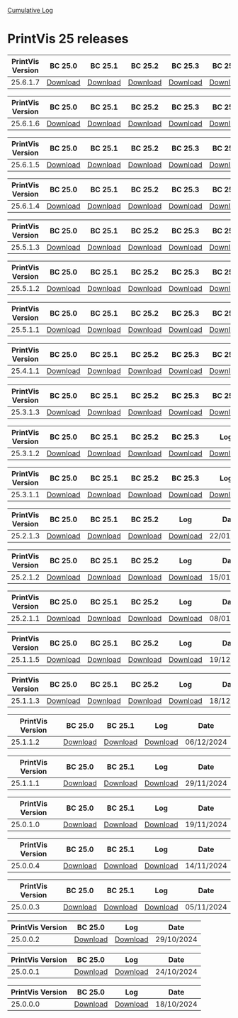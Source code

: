 [Cumulative Log](https://printvis.blob.core.windows.net/releases/pv365bc-25/PrintVis%2025%20release%20log.csv)
# PrintVis 25 releases
|PrintVis Version|BC 25.0 | BC 25.1 | BC 25.2 | BC 25.3 | BC 25.4 | BC 25.5 | BC 25.6 |Log|Date|
|---|---| ---| ---| ---| ---| ---| ---|---|---|
|25.6.1.7|[Download](https://printvis.blob.core.windows.net/releases/pv365bc-25/25.6/1.7/25.0%20RuntimePackages.zip)| [Download](https://printvis.blob.core.windows.net/releases/pv365bc-25/25.6/1.7/25.1%20RuntimePackages.zip)| [Download](https://printvis.blob.core.windows.net/releases/pv365bc-25/25.6/1.7/25.2%20RuntimePackages.zip)| [Download](https://printvis.blob.core.windows.net/releases/pv365bc-25/25.6/1.7/25.3%20RuntimePackages.zip)| [Download](https://printvis.blob.core.windows.net/releases/pv365bc-25/25.6/1.7/25.4%20RuntimePackages.zip)| [Download](https://printvis.blob.core.windows.net/releases/pv365bc-25/25.6/1.7/25.5%20RuntimePackages.zip)| [Download](https://printvis.blob.core.windows.net/releases/pv365bc-25/25.6/1.7/25.6%20RuntimePackages.zip)|[Download](https://printvis.blob.core.windows.net/releases/pv365bc-25/25.6/1.7/25.6.1.7%20release%20log.csv)|23/04/2025|

|PrintVis Version|BC 25.0 | BC 25.1 | BC 25.2 | BC 25.3 | BC 25.4 | BC 25.5 | BC 25.6 |Log|Date|
|---|---| ---| ---| ---| ---| ---| ---|---|---|
|25.6.1.6|[Download](https://printvis.blob.core.windows.net/releases/pv365bc-25/25.6/1.6/25.0%20RuntimePackages.zip)| [Download](https://printvis.blob.core.windows.net/releases/pv365bc-25/25.6/1.6/25.1%20RuntimePackages.zip)| [Download](https://printvis.blob.core.windows.net/releases/pv365bc-25/25.6/1.6/25.2%20RuntimePackages.zip)| [Download](https://printvis.blob.core.windows.net/releases/pv365bc-25/25.6/1.6/25.3%20RuntimePackages.zip)| [Download](https://printvis.blob.core.windows.net/releases/pv365bc-25/25.6/1.6/25.4%20RuntimePackages.zip)| [Download](https://printvis.blob.core.windows.net/releases/pv365bc-25/25.6/1.6/25.5%20RuntimePackages.zip)| [Download](https://printvis.blob.core.windows.net/releases/pv365bc-25/25.6/1.6/25.6%20RuntimePackages.zip)|[Download](https://printvis.blob.core.windows.net/releases/pv365bc-25/25.6/1.6/25.6.1.6%20release%20log.csv)|23/04/2025|

|PrintVis Version|BC 25.0 | BC 25.1 | BC 25.2 | BC 25.3 | BC 25.4 | BC 25.5 | BC 25.6 |Log|Date|
|---|---| ---| ---| ---| ---| ---| ---|---|---|
|25.6.1.5|[Download](https://printvis.blob.core.windows.net/releases/pv365bc-25/25.6/1.5/25.0%20RuntimePackages.zip)| [Download](https://printvis.blob.core.windows.net/releases/pv365bc-25/25.6/1.5/25.1%20RuntimePackages.zip)| [Download](https://printvis.blob.core.windows.net/releases/pv365bc-25/25.6/1.5/25.2%20RuntimePackages.zip)| [Download](https://printvis.blob.core.windows.net/releases/pv365bc-25/25.6/1.5/25.3%20RuntimePackages.zip)| [Download](https://printvis.blob.core.windows.net/releases/pv365bc-25/25.6/1.5/25.4%20RuntimePackages.zip)| [Download](https://printvis.blob.core.windows.net/releases/pv365bc-25/25.6/1.5/25.5%20RuntimePackages.zip)| [Download](https://printvis.blob.core.windows.net/releases/pv365bc-25/25.6/1.5/25.6%20RuntimePackages.zip)|[Download](https://printvis.blob.core.windows.net/releases/pv365bc-25/25.6/1.5/25.6.1.5%20release%20log.csv)|16/04/2025|

|PrintVis Version|BC 25.0 | BC 25.1 | BC 25.2 | BC 25.3 | BC 25.4 | BC 25.5 | BC 25.6 |Log|Date|
|---|---| ---| ---| ---| ---| ---| ---|---|---|
|25.6.1.4|[Download](https://printvis.blob.core.windows.net/releases/pv365bc-25/25.6/1.4/25.0%20RuntimePackages.zip)| [Download](https://printvis.blob.core.windows.net/releases/pv365bc-25/25.6/1.4/25.1%20RuntimePackages.zip)| [Download](https://printvis.blob.core.windows.net/releases/pv365bc-25/25.6/1.4/25.2%20RuntimePackages.zip)| [Download](https://printvis.blob.core.windows.net/releases/pv365bc-25/25.6/1.4/25.3%20RuntimePackages.zip)| [Download](https://printvis.blob.core.windows.net/releases/pv365bc-25/25.6/1.4/25.4%20RuntimePackages.zip)| [Download](https://printvis.blob.core.windows.net/releases/pv365bc-25/25.6/1.4/25.5%20RuntimePackages.zip)| [Download](https://printvis.blob.core.windows.net/releases/pv365bc-25/25.6/1.4/25.6%20RuntimePackages.zip)|[Download](https://printvis.blob.core.windows.net/releases/pv365bc-25/25.6/1.4/25.6.1.4%20release%20log.csv)|09/04/2025|

|PrintVis Version|BC 25.0 | BC 25.1 | BC 25.2 | BC 25.3 | BC 25.4 | BC 25.5 |Log|Date|
|---|---| ---| ---| ---| ---| ---|---|---|
|25.5.1.3|[Download](https://printvis.blob.core.windows.net/releases/pv365bc-25/25.5/1.3/25.0%20RuntimePackages.zip)| [Download](https://printvis.blob.core.windows.net/releases/pv365bc-25/25.5/1.3/25.1%20RuntimePackages.zip)| [Download](https://printvis.blob.core.windows.net/releases/pv365bc-25/25.5/1.3/25.2%20RuntimePackages.zip)| [Download](https://printvis.blob.core.windows.net/releases/pv365bc-25/25.5/1.3/25.3%20RuntimePackages.zip)| [Download](https://printvis.blob.core.windows.net/releases/pv365bc-25/25.5/1.3/25.4%20RuntimePackages.zip)| [Download](https://printvis.blob.core.windows.net/releases/pv365bc-25/25.5/1.3/25.5%20RuntimePackages.zip)|[Download](https://printvis.blob.core.windows.net/releases/pv365bc-25/25.5/1.3/25.5.1.3%20release%20log.csv)|26/03/2025|

|PrintVis Version|BC 25.0 | BC 25.1 | BC 25.2 | BC 25.3 | BC 25.4 | BC 25.5 |Log|Date|
|---|---| ---| ---| ---| ---| ---|---|---|
|25.5.1.2|[Download](https://printvis.blob.core.windows.net/releases/pv365bc-25/25.5/1.2/25.0%20RuntimePackages.zip)| [Download](https://printvis.blob.core.windows.net/releases/pv365bc-25/25.5/1.2/25.1%20RuntimePackages.zip)| [Download](https://printvis.blob.core.windows.net/releases/pv365bc-25/25.5/1.2/25.2%20RuntimePackages.zip)| [Download](https://printvis.blob.core.windows.net/releases/pv365bc-25/25.5/1.2/25.3%20RuntimePackages.zip)| [Download](https://printvis.blob.core.windows.net/releases/pv365bc-25/25.5/1.2/25.4%20RuntimePackages.zip)| [Download](https://printvis.blob.core.windows.net/releases/pv365bc-25/25.5/1.2/25.5%20RuntimePackages.zip)|[Download](https://printvis.blob.core.windows.net/releases/pv365bc-25/25.5/1.2/25.5.1.2%20release%20log.csv)|20/03/2025|

|PrintVis Version|BC 25.0 | BC 25.1 | BC 25.2 | BC 25.3 | BC 25.4 | BC 25.5 |Log|Date|
|---|---| ---| ---| ---| ---| ---|---|---|
|25.5.1.1|[Download](https://printvis.blob.core.windows.net/releases/pv365bc-25/25.5/1.1/25.0%20RuntimePackages.zip)| [Download](https://printvis.blob.core.windows.net/releases/pv365bc-25/25.5/1.1/25.1%20RuntimePackages.zip)| [Download](https://printvis.blob.core.windows.net/releases/pv365bc-25/25.5/1.1/25.2%20RuntimePackages.zip)| [Download](https://printvis.blob.core.windows.net/releases/pv365bc-25/25.5/1.1/25.3%20RuntimePackages.zip)| [Download](https://printvis.blob.core.windows.net/releases/pv365bc-25/25.5/1.1/25.4%20RuntimePackages.zip)| [Download](https://printvis.blob.core.windows.net/releases/pv365bc-25/25.5/1.1/25.5%20RuntimePackages.zip)|[Download](https://printvis.blob.core.windows.net/releases/pv365bc-25/25.5/1.1/25.5.1.1%20release%20log.csv)|12/03/2025|

|PrintVis Version|BC 25.0 | BC 25.1 | BC 25.2 | BC 25.3 | BC 25.4 |Log|Date|
|---|---| ---| ---| ---| ---|---|---|
|25.4.1.1|[Download](https://printvis.blob.core.windows.net/releases/pv365bc-25/25.4/1.1/25.0%20RuntimePackages.zip)| [Download](https://printvis.blob.core.windows.net/releases/pv365bc-25/25.4/1.1/25.1%20RuntimePackages.zip)| [Download](https://printvis.blob.core.windows.net/releases/pv365bc-25/25.4/1.1/25.2%20RuntimePackages.zip)| [Download](https://printvis.blob.core.windows.net/releases/pv365bc-25/25.4/1.1/25.3%20RuntimePackages.zip)| [Download](https://printvis.blob.core.windows.net/releases/pv365bc-25/25.4/1.1/25.4%20RuntimePackages.zip)|[Download](https://printvis.blob.core.windows.net/releases/pv365bc-25/25.4/1.1/25.4.1.1%20release%20log.csv)|04/03/2025|

|PrintVis Version|BC 25.0 | BC 25.1 | BC 25.2 | BC 25.3 | BC 25.4 |Log|Date|
|---|---| ---| ---| ---| ---|---|---|
|25.3.1.3|[Download](https://printvis.blob.core.windows.net/releases/pv365bc-25/25.3/1.3/25.0%20RuntimePackages.zip)| [Download](https://printvis.blob.core.windows.net/releases/pv365bc-25/25.3/1.3/25.1%20RuntimePackages.zip)| [Download](https://printvis.blob.core.windows.net/releases/pv365bc-25/25.3/1.3/25.2%20RuntimePackages.zip)| [Download](https://printvis.blob.core.windows.net/releases/pv365bc-25/25.3/1.3/25.3%20RuntimePackages.zip)| [Download](https://printvis.blob.core.windows.net/releases/pv365bc-25/25.3/1.3/25.4%20RuntimePackages.zip)|[Download](https://printvis.blob.core.windows.net/releases/pv365bc-25/25.3/1.3/25.3.1.3%20release%20log.csv)|13/02/2025|

|PrintVis Version|BC 25.0 | BC 25.1 | BC 25.2 | BC 25.3 |Log|Date|
|---|---| ---| ---| ---|---|---|
|25.3.1.2|[Download](https://printvis.blob.core.windows.net/releases/pv365bc-25/25.3/1.2/25.0%20RuntimePackages.zip)| [Download](https://printvis.blob.core.windows.net/releases/pv365bc-25/25.3/1.2/25.1%20RuntimePackages.zip)| [Download](https://printvis.blob.core.windows.net/releases/pv365bc-25/25.3/1.2/25.2%20RuntimePackages.zip)| [Download](https://printvis.blob.core.windows.net/releases/pv365bc-25/25.3/1.2/25.3%20RuntimePackages.zip)|[Download](https://printvis.blob.core.windows.net/releases/pv365bc-25/25.3/1.2/25.3.1.2%20release%20log.csv)|06/02/2025|

|PrintVis Version|BC 25.0 | BC 25.1 | BC 25.2 | BC 25.3 |Log|Date|
|---|---| ---| ---| ---|---|---|
|25.3.1.1|[Download](https://printvis.blob.core.windows.net/releases/pv365bc-25/25.3/1.1/25.0%20RuntimePackages.zip)| [Download](https://printvis.blob.core.windows.net/releases/pv365bc-25/25.3/1.1/25.1%20RuntimePackages.zip)| [Download](https://printvis.blob.core.windows.net/releases/pv365bc-25/25.3/1.1/25.2%20RuntimePackages.zip)| [Download](https://printvis.blob.core.windows.net/releases/pv365bc-25/25.3/1.1/25.3%20RuntimePackages.zip)|[Download](https://printvis.blob.core.windows.net/releases/pv365bc-25/25.3/1.1/25.3.1.1%20release%20log.csv)|30/01/2025|

|PrintVis Version|BC 25.0 | BC 25.1 | BC 25.2 |Log|Date|
|---|---| ---| ---|---|---|
|25.2.1.3|[Download](https://printvis.blob.core.windows.net/releases/pv365bc-25/25.2/1.3/25.0%20RuntimePackages.zip)| [Download](https://printvis.blob.core.windows.net/releases/pv365bc-25/25.2/1.3/25.1%20RuntimePackages.zip)| [Download](https://printvis.blob.core.windows.net/releases/pv365bc-25/25.2/1.3/25.2%20RuntimePackages.zip)|[Download](https://printvis.blob.core.windows.net/releases/pv365bc-25/25.2/1.3/25.2.1.3%20release%20log.csv)|22/01/2025|

|PrintVis Version|BC 25.0 | BC 25.1 | BC 25.2 |Log|Date|
|---|---| ---| ---|---|---|
|25.2.1.2|[Download](https://printvis.blob.core.windows.net/releases/pv365bc-25/25.2/1.2/25.0%20RuntimePackages.zip)| [Download](https://printvis.blob.core.windows.net/releases/pv365bc-25/25.2/1.2/25.1%20RuntimePackages.zip)| [Download](https://printvis.blob.core.windows.net/releases/pv365bc-25/25.2/1.2/25.2%20RuntimePackages.zip)|[Download](https://printvis.blob.core.windows.net/releases/pv365bc-25/25.2/1.2/25.2.1.2%20release%20log.csv)|15/01/2025|

|PrintVis Version|BC 25.0 | BC 25.1 | BC 25.2 |Log|Date|
|---|---| ---| ---|---|---|
|25.2.1.1|[Download](https://printvis.blob.core.windows.net/releases/pv365bc-25/25.2/1.1/25.0%20RuntimePackages.zip)| [Download](https://printvis.blob.core.windows.net/releases/pv365bc-25/25.2/1.1/25.1%20RuntimePackages.zip)| [Download](https://printvis.blob.core.windows.net/releases/pv365bc-25/25.2/1.1/25.2%20RuntimePackages.zip)|[Download](https://printvis.blob.core.windows.net/releases/pv365bc-25/25.2/1.1/25.2.1.1%20release%20log.csv)|08/01/2025|

|PrintVis Version|BC 25.0 | BC 25.1 | BC 25.2 |Log|Date|
|---|---| ---| ---|---|---|
|25.1.1.5|[Download](https://printvis.blob.core.windows.net/releases/pv365bc-25/25.1/1.5/25.0%20RuntimePackages.zip)| [Download](https://printvis.blob.core.windows.net/releases/pv365bc-25/25.1/1.5/25.1%20RuntimePackages.zip)| [Download](https://printvis.blob.core.windows.net/releases/pv365bc-25/25.1/1.5/25.2%20RuntimePackages.zip)|[Download](https://printvis.blob.core.windows.net/releases/pv365bc-25/25.1/1.5/25.1.1.5%20release%20log.csv)|19/12/2024|

|PrintVis Version|BC 25.0 | BC 25.1 | BC 25.2 |Log|Date|
|---|---| ---| ---|---|---|
|25.1.1.3|[Download](https://printvis.blob.core.windows.net/releases/pv365bc-25/25.1/1.3/25.0%20RuntimePackages.zip)| [Download](https://printvis.blob.core.windows.net/releases/pv365bc-25/25.1/1.3/25.1%20RuntimePackages.zip)| [Download](https://printvis.blob.core.windows.net/releases/pv365bc-25/25.1/1.3/25.2%20RuntimePackages.zip)|[Download](https://printvis.blob.core.windows.net/releases/pv365bc-25/25.1/1.3/25.1.1.3%20release%20log.csv)|18/12/2024|

|PrintVis Version|BC 25.0 | BC 25.1 |Log|Date|
|---|---| ---|---|---|
|25.1.1.2|[Download](https://printvis.blob.core.windows.net/releases/pv365bc-25/25.1/1.2/25.0%20RuntimePackages.zip)| [Download](https://printvis.blob.core.windows.net/releases/pv365bc-25/25.1/1.2/25.1%20RuntimePackages.zip)|[Download](https://printvis.blob.core.windows.net/releases/pv365bc-25/25.1/1.2/25.1.1.2%20release%20log.csv)|06/12/2024|

|PrintVis Version|BC 25.0 | BC 25.1 |Log|Date|
|---|---| ---|---|---|
|25.1.1.1|[Download](https://printvis.blob.core.windows.net/releases/pv365bc-25/25.1/1.1/25.0%20RuntimePackages.zip)| [Download](https://printvis.blob.core.windows.net/releases/pv365bc-25/25.1/1.1/25.1%20RuntimePackages.zip)|[Download](https://printvis.blob.core.windows.net/releases/pv365bc-25/25.1/1.1/25.1.1.1%20release%20log.csv)|29/11/2024|

|PrintVis Version|BC 25.0 | BC 25.1 |Log|Date|
|---|---| ---|---|---|
|25.0.1.0|[Download](https://printvis.blob.core.windows.net/releases/pv365bc-25/25.0/1.0/25.0%20RuntimePackages.zip)| [Download](https://printvis.blob.core.windows.net/releases/pv365bc-25/25.0/1.0/25.1%20RuntimePackages.zip)|[Download](https://printvis.blob.core.windows.net/releases/pv365bc-25/25.0/1.0/25.0.1.0%20release%20log.csv)|19/11/2024|

|PrintVis Version|BC 25.0 | BC 25.1 |Log|Date|
|---|---| ---|---|---|
|25.0.0.4|[Download](https://printvis.blob.core.windows.net/releases/pv365bc-25/25.0/0.4/25.0%20RuntimePackages.zip)| [Download](https://printvis.blob.core.windows.net/releases/pv365bc-25/25.0/0.4/25.1%20RuntimePackages.zip)|[Download](https://printvis.blob.core.windows.net/releases/pv365bc-25/25.0/0.4/25.0.0.4%20release%20log.csv)|14/11/2024|

|PrintVis Version|BC 25.0 | BC 25.1 |Log|Date|
|---|---| ---|---|---|
|25.0.0.3|[Download](https://printvis.blob.core.windows.net/releases/pv365bc-25/25.0/0.3/25.0%20RuntimePackages.zip)| [Download](https://printvis.blob.core.windows.net/releases/pv365bc-25/25.0/0.3/25.1%20RuntimePackages.zip)|[Download](https://printvis.blob.core.windows.net/releases/pv365bc-25/25.0/0.3/25.0.0.3%20release%20log.csv)|05/11/2024|

|PrintVis Version|BC 25.0 |Log|Date|
|---|---|---|---|
|25.0.0.2|[Download](https://printvis.blob.core.windows.net/releases/pv365bc-25/25.0/0.2/25.0%20RuntimePackages.zip)|[Download](https://printvis.blob.core.windows.net/releases/pv365bc-25/25.0/0.2/25.0.0.2%20release%20log.csv)|29/10/2024|

|PrintVis Version|BC 25.0 |Log|Date|
|---|---|---|---|
|25.0.0.1|[Download](https://printvis.blob.core.windows.net/releases/pv365bc-25/25.0/0.1/25.0%20RuntimePackages.zip)|[Download](https://printvis.blob.core.windows.net/releases/pv365bc-25/25.0/0.1/25.0.0.1%20release%20log.csv)|24/10/2024|


|PrintVis Version| BC 25.0 |Log|Date|
|---|---| ---| ---|
|25.0.0.0|[Download](https://printvis.blob.core.windows.net/releases/pv365bc-25/25.0/0.0/25.0%20RuntimePackages.zip)|[Download](https://printvis.blob.core.windows.net/releases/pv365bc-25/25.0/0.0/25.0.0.0%20release%20log.csv)|18/10/2024|

